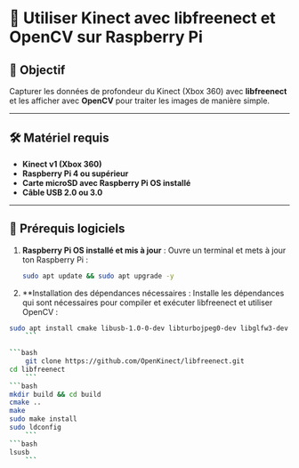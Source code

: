 # 📌 Utiliser Kinect avec libfreenect et OpenCV sur Raspberry Pi

## 🎯 Objectif
Capturer les données de profondeur du Kinect (Xbox 360) avec **libfreenect** et les afficher avec **OpenCV** pour traiter les images de manière simple.

---

## 🛠️ Matériel requis
- **Kinect v1 (Xbox 360)**
- **Raspberry Pi 4 ou supérieur**
- **Carte microSD avec Raspberry Pi OS installé**
- **Câble USB 2.0 ou 3.0**

---

## 🔧 Prérequis logiciels
1. **Raspberry Pi OS installé et mis à jour** :
   Ouvre un terminal et mets à jour ton Raspberry Pi :
   ```bash
   sudo apt update && sudo apt upgrade -y
   	```
   	
   	
2. **Installation des dépendances nécessaires : Installe les dépendances qui sont nécessaires pour compiler et exécuter libfreenect et utiliser OpenCV :

```bash
sudo apt install cmake libusb-1.0-0-dev libturbojpeg0-dev libglfw3-dev libopencv-dev
	```
	
```bash	
	git clone https://github.com/OpenKinect/libfreenect.git
cd libfreenect
	```
```bash
mkdir build && cd build
cmake ..
make
sudo make install
sudo ldconfig
	```
```bash
lsusb
	```
